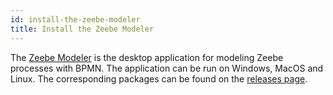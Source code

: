 ```yaml
---
id: install-the-zeebe-modeler
title: Install the Zeebe Modeler
---
```


The [Zeebe Modeler](https://github.com/zeebe-io/zeebe-modeler) is the desktop application for modeling Zeebe processes with BPMN. The application can be run on Windows, MacOS and Linux. The corresponding packages can be found on the [releases page](https://github.com/zeebe-io/zeebe-modeler/releases).
